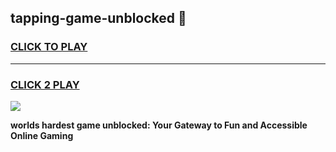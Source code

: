 
## tapping-game-unblocked 👋
<h3>
<a href="https://premium.freeplayer.one?title=tapping-game-unblocked&ref=14F">CLICK TO PLAY</a></h3>
<hr>

<h3>
<a href="https://premium.freeplayer.one?title=tapping-game-unblocked&ref=14F">CLICK 2 PLAY</a>
  
</h3>

<a href="https://premium.freeplayer.one?title=tapping-game-unblocked&ref=12F/"><img src="https://clearcache.store/games.png"></a>


**worlds hardest game unblocked: Your Gateway to Fun and Accessible Online Gaming**

